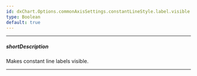 ```yaml
---
id: dxChart.Options.commonAxisSettings.constantLineStyle.label.visible
type: Boolean
default: true
---
```

---
##### shortDescription
Makes constant line labels visible.

---
